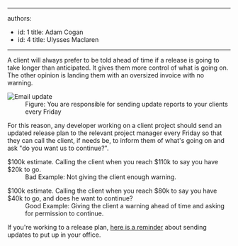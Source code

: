 

---
authors:
  - id: 1
    title: Adam Cogan
  - id: 4
    title: Ulysses Maclaren
---




<span class='intro'> <p>A client will always prefer to be told ahead of time if a release is going to take longer than anticipated. It gives them more control of what is going on. The other opinion is landing them with an oversized invoice with no warning. </p> </span>

<dl class="goodImage"><dt><img alt="Email update" src="/Management/Rules-to-Better-Software-Consultants-Working-in-a-Team/PublishingImages/email-update.jpg" /></dt>
<dd>Figure&#58; You are responsible for sending update reports to your clients every Friday</dd></dl>
<p>For this reason, any developer working on a client project should send an updated release plan to the relevant project manager every Friday so that they can call the client, if needs be, to inform them of what's going on and ask &quot;do you want us to continue?&quot;. </p>
<dl class="bad"><dt>$100k estimate. Calling the client when you reach $110k to say you have $20k to go. </dt>
<dd>Bad Example&#58; Not giving the client enough warning. </dd></dl>
<dl class="good"><dt>$100k estimate. Calling the client when you reach $80k to say you have $40k to go, and does he want to continue? </dt>
<dd>Good Example&#58; Giving the client a warning ahead of time and asking for permission to continue. </dd></dl>
<p>If you're working to a release plan, <a href="http&#58;//www.ssw.com.au/ssw/Standards/Rules/Images/fridaySign.jpg">here is a reminder</a> about sending updates to put up in your office. </p>


